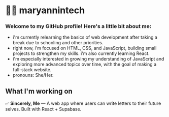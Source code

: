 # 👩‍💻 maryannintech

### Welcome to my GitHub profile! Here's a little bit about me:

* i'm currently relearning the basics of web development after taking a break due to schooling and other priorities.
* right now, i'm focused on HTML, CSS, and JavaScript, building small projects to strengthen my skills. i'm also currently learning React.
* i'm especially interested in growing my understanding of JavaScript and exploring more advanced topics over time, with the goal of making a full-stack website.
* pronouns: She/Her.

## What I'm working on
✅ **Sincerely, Me** — A web app where users can write letters to their future selves. Built with React + Supabase.

 
